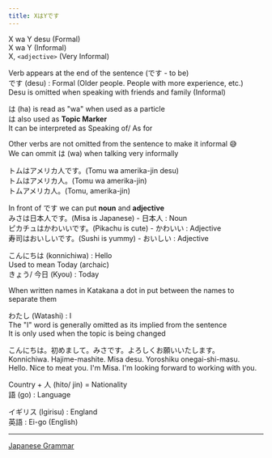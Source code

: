 ```yaml
---
title: XはYです
---
```


X wa Y desu (Formal)  
X wa Y (Informal)  
X, `<adjective>` (Very Informal)

Verb appears at the end of the sentence (です - to be)  
です (desu) : Formal (Older people. People with more experience, etc.)  
Desu is omitted when speaking with friends and family (Informal)

は (ha) is read as "wa" when used as a particle  
は also used as **Topic Marker**  
It can be interpreted as Speaking of/ As for

Other verbs are not omitted from the sentence to make it  informal 😅  
We can ommit は (wa) when talking very informally

トムはアメリカ人です。(Tomu wa amerika-jin desu)  
トムはアメリカ人。(Tomu wa amerika-jin)  
トムアメリカ人。(Tomu, amerika-jin)

In front of です we can put **noun** and **adjective**  
みさは日本人です。(Misa is Japanese) - 日本人 : Noun  
ピカチュはかわいいです。(Pikachu is cute) - かわいい : Adjective  
寿司はおいしいです。(Sushi is yummy) - おいしい : Adjective

こんにちは (konnichiwa) : Hello  
Used to mean Today (archaic)  
きょう/ 今日 (Kyou) : Today

When written names in Katakana a dot in put between the names to separate them

わたし (Watashi) : I  
The "I" word is generally omitted as its implied from the sentence  
It is only used when the topic is being changed

こんにちは。初めまして。みさです。よろしくお願いいたします。  
Konnichiwa. Hajime-mashite. Misa desu. Yoroshiku onegai-shi-masu.  
Hello. Nice to meat you. I'm Misa. I'm looking forward to working with you.

Country + 人 (hito/ jin) = Nationality  
語 (go) : Language

イギリス (Igirisu) : England  
英語 : Ei-go (English)

---

[Japanese Grammar](Japanese%20Grammar.md)